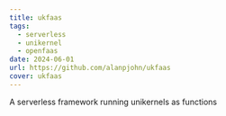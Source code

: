 ```yaml
---
title: ukfaas
tags:
  - serverless
  - unikernel
  - openfaas
date: 2024-06-01
url: https://github.com/alanpjohn/ukfaas
cover: ukfaas
---
```

A serverless framework running unikernels as functions